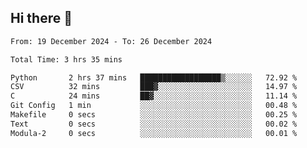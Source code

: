 ## Hi there 👋

<!--
**thethepai/thethepai** is a ✨ _special_ ✨ repository because its `README.md` (this file) appears on your GitHub profile.

Here are some ideas to get you started:

- 🔭 I’m currently working on ...
- 🌱 I’m currently learning ...
- 👯 I’m looking to collaborate on ...
- 🤔 I’m looking for help with ...
- 💬 Ask me about ...
- 📫 How to reach me: ...
- 😄 Pronouns: ...
- ⚡ Fun fact: ...
-->

<!--START_SECTION:waka-->

```txt
From: 19 December 2024 - To: 26 December 2024

Total Time: 3 hrs 35 mins

Python       2 hrs 37 mins   ██████████████████▒░░░░░░   72.92 %
CSV          32 mins         ███▓░░░░░░░░░░░░░░░░░░░░░   14.97 %
C            24 mins         ██▓░░░░░░░░░░░░░░░░░░░░░░   11.14 %
Git Config   1 min           ░░░░░░░░░░░░░░░░░░░░░░░░░   00.48 %
Makefile     0 secs          ░░░░░░░░░░░░░░░░░░░░░░░░░   00.25 %
Text         0 secs          ░░░░░░░░░░░░░░░░░░░░░░░░░   00.02 %
Modula-2     0 secs          ░░░░░░░░░░░░░░░░░░░░░░░░░   00.01 %
```

<!--END_SECTION:waka-->
